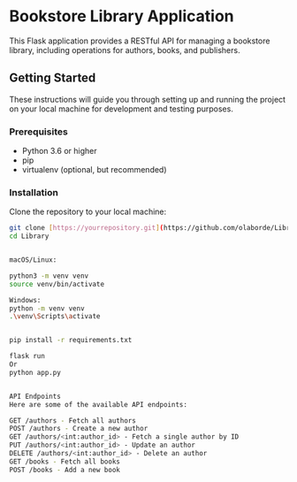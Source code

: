 # Bookstore Library Application

This Flask application provides a RESTful API for managing a bookstore library, including operations for authors, books, and publishers.

## Getting Started

These instructions will guide you through setting up and running the project on your local machine for development and testing purposes.

### Prerequisites

- Python 3.6 or higher
- pip
- virtualenv (optional, but recommended)

### Installation

Clone the repository to your local machine:

```bash
git clone [https://yourrepository.git](https://github.com/olaborde/Library.git)
cd Library


macOS/Linux:

python3 -m venv venv
source venv/bin/activate

Windows: 
python -m venv venv
.\venv\Scripts\activate


pip install -r requirements.txt

flask run
Or
python app.py


API Endpoints
Here are some of the available API endpoints:

GET /authors - Fetch all authors
POST /authors - Create a new author
GET /authors/<int:author_id> - Fetch a single author by ID
PUT /authors/<int:author_id> - Update an author
DELETE /authors/<int:author_id> - Delete an author
GET /books - Fetch all books
POST /books - Add a new book





